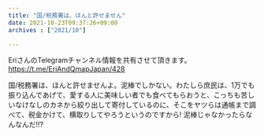 ```yaml
---
title: "国/税務署は、ほんと許せません"
date: 2021-10-23T09:37:26+09:00
archives : ["2021/10"]

---
```


EriさんのTelegramチャンネル情報を共有させて頂きます。
https://t.me/EriAndQmapJapan/428

国/税務署は、ほんと許せませんよ。泥棒でしかない。わたしら庶民は、1万でも振り込んであげて、愛する人に美味しい者でも食べてもらおうと、こっちも苦しいなけなしのカネから絞り出して寄付しているのに、そこをヤツらは通帳まで調べて、税金かけて、横取りしてやろうというのですから! 泥棒じゃなかったらなんなんだ!!?
